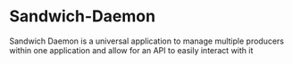 # Sandwich-Daemon
Sandwich Daemon is a universal application to manage multiple producers within one application and allow for an API to easily interact with it
